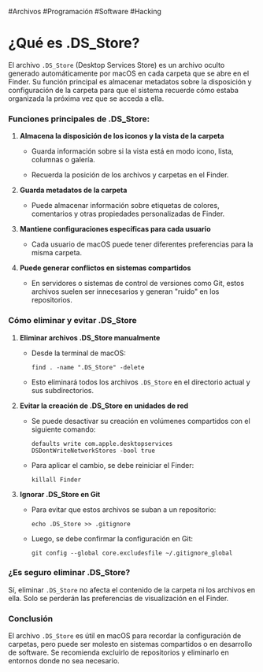 #Archivos #Programación #Software #Hacking 
# **¿Qué es .DS_Store?**

El archivo `.DS_Store` (Desktop Services Store) es un archivo oculto generado automáticamente por macOS en cada carpeta que se abre en el Finder. Su función principal es almacenar metadatos sobre la disposición y configuración de la carpeta para que el sistema recuerde cómo estaba organizada la próxima vez que se acceda a ella.

### **Funciones principales de .DS_Store:**

1. **Almacena la disposición de los iconos y la vista de la carpeta**
    
    - Guarda información sobre si la vista está en modo icono, lista, columnas o galería.
        
    - Recuerda la posición de los archivos y carpetas en el Finder.
        
2. **Guarda metadatos de la carpeta**
    
    - Puede almacenar información sobre etiquetas de colores, comentarios y otras propiedades personalizadas de Finder.
        
3. **Mantiene configuraciones específicas para cada usuario**
    
    - Cada usuario de macOS puede tener diferentes preferencias para la misma carpeta.
        
4. **Puede generar conflictos en sistemas compartidos**
    
    - En servidores o sistemas de control de versiones como Git, estos archivos suelen ser innecesarios y generan "ruido" en los repositorios.
        

### **Cómo eliminar y evitar .DS_Store**

1. **Eliminar archivos .DS_Store manualmente**
    
    - Desde la terminal de macOS:
        
        ```
        find . -name ".DS_Store" -delete
        ```
        
    - Esto eliminará todos los archivos `.DS_Store` en el directorio actual y sus subdirectorios.
        
2. **Evitar la creación de .DS_Store en unidades de red**
    
    - Se puede desactivar su creación en volúmenes compartidos con el siguiente comando:
        
        ```
        defaults write com.apple.desktopservices DSDontWriteNetworkStores -bool true
        ```
        
    - Para aplicar el cambio, se debe reiniciar el Finder:
        
        ```
        killall Finder
        ```
        
3. **Ignorar .DS_Store en Git**
    
    - Para evitar que estos archivos se suban a un repositorio:
        
        ```
        echo .DS_Store >> .gitignore
        ```
        
    - Luego, se debe confirmar la configuración en Git:
        
        ```
        git config --global core.excludesfile ~/.gitignore_global
        ```
        

### **¿Es seguro eliminar .DS_Store?**

Sí, eliminar `.DS_Store` no afecta el contenido de la carpeta ni los archivos en ella. Solo se perderán las preferencias de visualización en el Finder.

### **Conclusión**

El archivo `.DS_Store` es útil en macOS para recordar la configuración de carpetas, pero puede ser molesto en sistemas compartidos o en desarrollo de software. Se recomienda excluirlo de repositorios y eliminarlo en entornos donde no sea necesario.